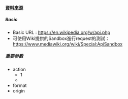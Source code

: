 #### [資料來源](https://ithelp.ithome.com.tw/articles/10196319)

##### Basic
- Basic URL : https://en.wikipedia.org/w/api.php
- 可使用Wiki提供的Sandbox進行request的測試： https://www.mediawiki.org/wiki/Special:ApiSandbox

##### 重要參數
- action
  * 1
  * 
- format
- origin
